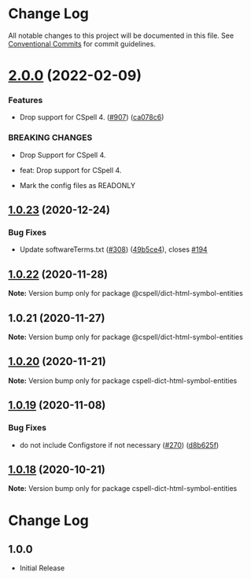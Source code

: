 # Change Log

All notable changes to this project will be documented in this file.
See [Conventional Commits](https://conventionalcommits.org) for commit guidelines.

# [2.0.0](https://github.com/streetsidesoftware/cspell-dicts/compare/@cspell/dict-html-symbol-entities@1.0.23...@cspell/dict-html-symbol-entities@2.0.0) (2022-02-09)


### Features

* Drop support for CSpell 4. ([#907](https://github.com/streetsidesoftware/cspell-dicts/issues/907)) ([ca078c6](https://github.com/streetsidesoftware/cspell-dicts/commit/ca078c6a2e188cc3cf6276db1ba7e007f0f06f27))


### BREAKING CHANGES

* Drop Support for CSpell 4.

* feat: Drop support for CSpell 4.
* Mark the config files as READONLY





## [1.0.23](https://github.com/streetsidesoftware/cspell-dicts/compare/@cspell/dict-html-symbol-entities@1.0.22...@cspell/dict-html-symbol-entities@1.0.23) (2020-12-24)


### Bug Fixes

* Update softwareTerms.txt ([#308](https://github.com/streetsidesoftware/cspell-dicts/issues/308)) ([49b5ce4](https://github.com/streetsidesoftware/cspell-dicts/commit/49b5ce4a2436f3c99969d6425128d55f84c8a7fc)), closes [#194](https://github.com/streetsidesoftware/cspell-dicts/issues/194)





## [1.0.22](https://github.com/streetsidesoftware/cspell-dicts/compare/@cspell/dict-html-symbol-entities@1.0.21...@cspell/dict-html-symbol-entities@1.0.22) (2020-11-28)

**Note:** Version bump only for package @cspell/dict-html-symbol-entities





## 1.0.21 (2020-11-27)

**Note:** Version bump only for package @cspell/dict-html-symbol-entities





## [1.0.20](https://github.com/streetsidesoftware/cspell-dicts/compare/cspell-dict-html-symbol-entities@1.0.19...cspell-dict-html-symbol-entities@1.0.20) (2020-11-21)

**Note:** Version bump only for package cspell-dict-html-symbol-entities

## [1.0.19](https://github.com/streetsidesoftware/cspell-dicts/compare/cspell-dict-html-symbol-entities@1.0.18...cspell-dict-html-symbol-entities@1.0.19) (2020-11-08)

### Bug Fixes

- do not include Configstore if not necessary ([#270](https://github.com/streetsidesoftware/cspell-dicts/issues/270)) ([d8b625f](https://github.com/streetsidesoftware/cspell-dicts/commit/d8b625f2f42d5cc6c4a9390216ac1e5037886e44))

## [1.0.18](https://github.com/streetsidesoftware/cspell-dicts/compare/cspell-dict-html-symbol-entities@1.0.17...cspell-dict-html-symbol-entities@1.0.18) (2020-10-21)

**Note:** Version bump only for package cspell-dict-html-symbol-entities

# Change Log

## 1.0.0

- Initial Release
